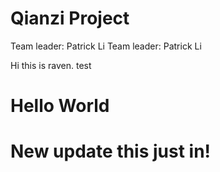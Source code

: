 # Qianzi Project

Team leader: Patrick Li
Team leader: Patrick Li

Hi this is raven. test
# Hello World
# New update this just in!
